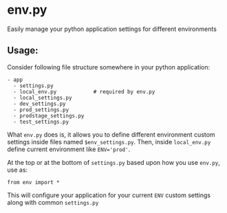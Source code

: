 env.py
======

Easily manage your python application settings for different environments

Usage:
------

Consider following file structure somewhere in your python application:

```
- app
  - settings.py
  - local_env.py            # required by env.py
  - local_settings.py
  - dev_settings.py
  - prod_settings.py
  - prodstage_settings.py
  - test_settings.py
```

What `env.py` does is, it allows you to define different environment custom settings 
inside files named `$env_settings.py`. Then, inside `local_env.py` define 
current environment like `ENV='prod'`.

At the top or at the bottom of `settings.py` based upon how you use `env.py`, use as:

`from env import *`

This will configure your application for your current `ENV` custom settings along with common `settings.py`
